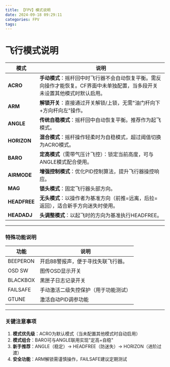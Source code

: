 ```yaml
---
title: 【FPV】模式说明
date: 2024-09-18 09:29:11
categories: FPV
tags: 
---
```

# 飞行模式说明

| 模式        | 说明                                                                                     |
|------------|----------------------------------------------------------------------------------------|
| **ACRO**   | **手动模式**：摇杆回中时飞行器不会自动恢复平衡。需反向操作才能恢复。CF界面中未单独配置，当多段开关未设置其他模式时默认启用。            |
| **ARM**    | **解锁开关**：直接通过开关解锁/上锁，无需"油门杆向下+方向杆向左"操作。                                    |
| **ANGLE**  | **传统自稳模式**：摇杆回中自动恢复平衡。推荐作为起飞模式。                                              |
| **HORIZON**| **混合模式**：摇杆操作轻柔时为自稳模式，超过阈值切换为ACRO模式。                                        |
| **BARO**   | **定高模式**（需带气压计飞控）：锁定当前高度，可与ANGLE模式配合使用。                                    |
| **AIRMODE**| **增强控制模式**：优化PID控制算法，提升飞行器操控响应。                                              |
| **MAG**    | **锁头模式**：固定飞行器头部方向。                                                          |
| **HEADFREE**| **无头模式**：以操作者为基准方向（前推=远离，后拉=返回），适合新手方向迷失时使用。                                |
| **HEADADJ** | **头调整模式**：以起飞时的方向为基准执行HEADFREE。                                                |

---

### 特殊功能说明
| 功能          | 说明                                                                                     |
|--------------|----------------------------------------------------------------------------------------|
| BEEPERON     | 开启BB警报声，便于寻找失联飞行器。                                                                |
| OSD SW       | 图传OSD显示开关                                                                             |
| BLACKBOX     | 黑匣子日志记录开关                                                                             |
| FAILSAFE     | 手动激活二级失控保护（用于功能测试）                                                                    |
| GTUNE        | 激活自动PID调参功能                                                                             |

---

### 关键注意事项
1. **模式优先级**：ACRO为默认模式（当未配置其他模式时自动启用）
2. **模式组合**：BARO可与ANGLE联用实现"定高+自稳"
3. **新手推荐**：ANGLE（稳定）→ HEADFREE（防迷失）→ HORIZON（进阶过渡）
4. **安全功能**：ARM解锁需谨慎操作，FAILSAFE建议定期测试